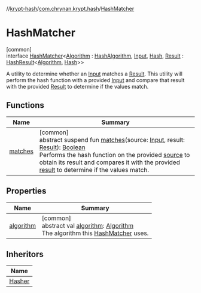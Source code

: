 //[krypt-hash](../../../index.md)/[com.chrynan.krypt.hash](../index.md)/[HashMatcher](index.md)

# HashMatcher

[common]\
interface [HashMatcher](index.md)&lt;[Algorithm](index.md) : [HashAlgorithm](../-hash-algorithm/index.md), [Input](index.md), [Hash](index.md), [Result](index.md) : [HashResult](../-hash-result/index.md)&lt;[Algorithm](index.md), [Hash](index.md)&gt;&gt;

A utility to determine whether an [Input](index.md) matches a [Result](index.md). This utility will perform the hash function with a provided [Input](index.md) and compare that result with the provided [Result](index.md) to determine if the values match.

## Functions

| Name | Summary |
|---|---|
| [matches](matches.md) | [common]<br>abstract suspend fun [matches](matches.md)(source: [Input](index.md), result: [Result](index.md)): [Boolean](https://kotlinlang.org/api/latest/jvm/stdlib/kotlin/-boolean/index.html)<br>Performs the hash function on the provided [source](matches.md) to obtain its result and compares it with the provided [result](matches.md) to determine if the values match. |

## Properties

| Name | Summary |
|---|---|
| [algorithm](algorithm.md) | [common]<br>abstract val [algorithm](algorithm.md): [Algorithm](index.md)<br>The algorithm this [HashMatcher](index.md) uses. |

## Inheritors

| Name |
|---|
| [Hasher](../-hasher/index.md) |

